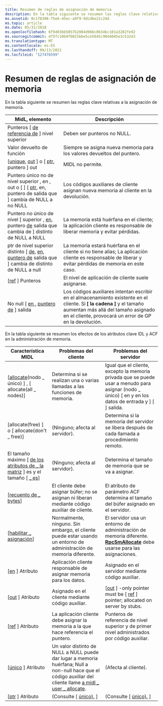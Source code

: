 ```yaml
---
title: Resumen de reglas de asignación de memoria
description: En la tabla siguiente se resumen las reglas clave relativas a la asignación de memoria.
ms.assetid: 0c1f8398-75e6-45ec-a9f9-9dcdbe21c24d
ms.topic: article
ms.date: 05/31/2018
ms.openlocfilehash: 6f9403bb5057b2004d966c0634bc101a3282fe92
ms.sourcegitcommit: d75fc10b9f0825bbe5ce5045c90d4045e3c53243
ms.translationtype: MT
ms.contentlocale: es-ES
ms.lasthandoff: 09/13/2021
ms.locfileid: "127476599"
---
```

# <a name="summary-of-memory-allocation-rules"></a>Resumen de reglas de asignación de memoria

En la tabla siguiente se resumen las reglas clave relativas a la asignación de memoria.



| MidL, elemento                                                                                                                                           | Descripción                                                                                                                                                           |
|--------------------------------------------------------------------------------------------------------------------------------------------------------|-----------------------------------------------------------------------------------------------------------------------------------------------------------------------|
| Punteros \[ [de referencia de](/windows/desktop/Midl/ref) \] nivel superior                                                                                                                | Deben ser punteros no NULL.                                                                                                                                            |
| Valor devuelto de función                                                                                                                                  | Siempre se asigna nueva memoria para los valores devueltos del puntero.                                                                                                             |
| \[[unique](/windows/desktop/Midl/unique), [out](/windows/desktop/Midl/out-idl) \] o \[ [ptr](/windows/desktop/Midl/ptr), puntero \] out                                                                   | MIDL no permite.                                                                                                                                                  |
| Puntero único no de nivel superior , en , out o \[ [](/windows/desktop/Midl/unique) [](/windows/desktop/Midl/in) [](/windows/desktop/Midl/out-idl) \] \[ [ptr](/windows/desktop/Midl/ptr), en, puntero de salida que \] cambia de NULL a no NULL | Los códigos auxiliares de cliente asignan nueva memoria al cliente en la devolución.                                                                                                                 |
| Puntero no único de nivel \[ [](/windows/desktop/Midl/unique)superior , [en](/windows/desktop/Midl/in), puntero [de](/windows/desktop/Midl/out-idl) salida que cambia de \] distinto de NULL a NULL                                 | La memoria está huérfana en el cliente; la aplicación cliente es responsable de liberar memoria y evitar pérdidas.                                                              |
| ptr de nivel superior distinto \[ [de](/windows/desktop/Midl/ptr), [en](/windows/desktop/Midl/in), [puntero de](/windows/desktop/Midl/out-idl) salida que \] cambia de distinto de NULL a null                                       | La memoria estará huérfana en el cliente si no tiene alias; La aplicación cliente es responsable de liberar y evitar pérdidas de memoria en este caso.                             |
| \[[ref](/windows/desktop/Midl/ref) \] Punteros                                                                                                                           | El nivel de aplicación de cliente suele asignarse.                                                                                                                           |
| No null \[ [en ,](/windows/desktop/Midl/in) [puntero de](/windows/desktop/Midl/out-idl) \] salida                                                                                                | Los códigos auxiliares intentan escribir en el almacenamiento existente en el cliente. Si **\[ la cadena \]** y el tamaño aumentan más allá del tamaño asignado en el cliente, provocará un error de GP en la devolución. |



 

En la tabla siguiente se resumen los efectos de los atributos clave IDL y ACF en la administración de memoria.



| Característica MIDL                                                                   | Problemas del cliente                                                                                                                                  | Problemas del servidor                                                                                                                 |
|--------------------------------------------------------------------------------|------------------------------------------------------------------------------------------------------------------------------------------------|-------------------------------------------------------------------------------------------------------------------------------|
| \[[allocate](/windows/desktop/Midl/allocate)(nodo \_ único) \] , \[ allocate(all \_ nodes)\]         | Determina si se realizan una o varias llamadas a las funciones de memoria.                                                                         | Igual que el cliente, excepto la memoria privada que se puede usar a menudo para asignar (nodo \_ único) \[ en y en los datos de entrada y \] \[ \] salida.               |
| \[allocate(free) \] o \[ allocate(don't \_ free)\]                                 | (Ninguno; afecta al servidor).                                                                                                                        | Determina si la memoria del servidor se libera después de cada llamada a procedimiento remoto.                                            |
| El tamaño máximo \[ [de los atributos de \_ la matriz](/windows/desktop/Midl/max-is) \] es y el tamaño \[ [ \_ es](/windows/desktop/Midl/size-is)\] | (Ninguno; afecta al servidor).                                                                                                                        | Determina el tamaño de memoria que se va a asignar.                                                                                    |
| \[[recuento de \_ bytes](/windows/desktop/Midl/byte-count)\]                                            | El cliente debe asignar búfer; no se asignan ni liberan mediante código auxiliar de cliente.                                                                           | El atributo de parámetro ACF determina el tamaño del búfer asignado en el servidor.                                                        |
| \[[habilitar \_ asignación](/windows/desktop/Midl/enable-allocate)\]                                  | Normalmente, ninguno. Sin embargo, el cliente puede estar usando un entorno de administración de memoria diferente.                                                     | El servidor usa un entorno de administración de memoria diferente. [**RpcSmAllocate**](/windows/desktop/api/Rpcndr/nf-rpcndr-rpcsmallocate) debe usarse para las asignaciones. |
| \[[en](/windows/desktop/Midl/in) \] Atributo                                                    | Aplicación cliente responsable de asignar memoria para los datos.                                                                                 | Asignado en el servidor mediante código auxiliar.                                                                                                 |
| \[[out](/windows/desktop/Midl/out-idl) \] Atributo                                             | Asignado en el cliente mediante código auxiliar.                                                                                                                  | \[[out](/windows/desktop/Midl/out-idl) \] -only pointer must be \[ [ref](/windows/desktop/Midl/ref) \] pointer; allocated on server by stubs.                       |
| \[[ref](/windows/desktop/Midl/ref) \] Atributo                                                 | La aplicación cliente debe asignar la memoria a la que hace referencia el puntero.                                                                          | Punteros de referencia de nivel superior y de primer nivel administrados por código auxiliar.                                                                |
| \[[único](/windows/desktop/Midl/unique) \] Atributo                                           | Un valor distinto de NULL a NULL puede dar lugar a memoria huérfana; Null a non-null hace que el código auxiliar del cliente llame [a midl \_ user \_ allocate](/windows/desktop/Midl/midl-user-allocate-1). | (Afecta al cliente).                                                                                                             |
| \[[ptr](/windows/desktop/Midl/ptr) \] Atributo                                                 | (Consulte \[ [único).](/windows/desktop/Midl/unique) \]                                                                                                              | (Consulte \[ [único).](/windows/desktop/Midl/unique) \]                                                                                             |



 

 

 